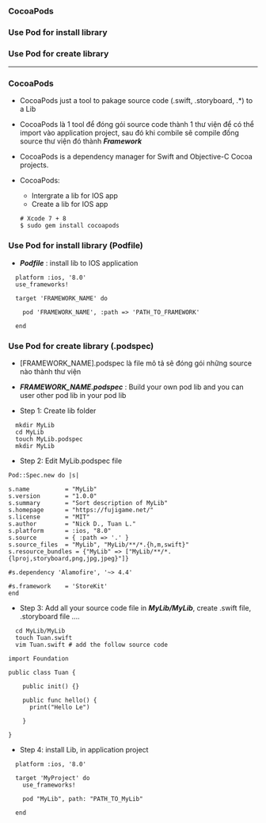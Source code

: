 ### CocoaPods
### Use Pod for install library
### Use Pod for create library

------------------

### CocoaPods
- CocoaPods just a tool to pakage source code (.swift, .storyboard, .*) to a Lib
- CocoaPods là 1 tool để đóng gói source code thành 1 thư viện để có thể import vào application project, sau đó khi combile sẽ compile đống source thư viện đó thành ***Framework***
- CocoaPods is a dependency manager for Swift and Objective-C Cocoa projects.
- CocoaPods:
  - Intergrate a lib for IOS app
  - Create a lib for IOS app

  ```
  # Xcode 7 + 8
  $ sudo gem install cocoapods
  ```
### Use Pod for install library (Podfile)
  - ***Podfile*** : install lib to IOS application 
  
  ```
    platform :ios, '8.0'
    use_frameworks!

    target 'FRAMEWORK_NAME' do

      pod 'FRAMEWORK_NAME', :path => 'PATH_TO_FRAMEWORK'

    end
  ```

### Use Pod for create library (.podspec)
  - [FRAMEWORK_NAME].podspec là file mô tả sẽ đóng gói những source nào thành thư viện
  - ***FRAMEWORK_NAME.podspec*** : Build your own pod lib and you can user other pod lib in your pod lib
  
  - Step 1: Create lib folder
  ```
    mkdir MyLib
    cd MyLib
    touch MyLib.podspec
    mkdir MyLib
  ```
  
  - Step 2: Edit MyLib.podspec file
  ```
Pod::Spec.new do |s|

  s.name          = "MyLib"
  s.version       = "1.0.0"
  s.summary       = "Sort description of MyLib"
  s.homepage      = "https://fujigame.net/"
  s.license       = "MIT"
  s.author        = "Nick D., Tuan L."
  s.platform      = :ios, "8.0"
  s.source        = { :path => '.' }
  s.source_files  = "MyLib", "MyLib/**/*.{h,m,swift}"
  s.resource_bundles = {"MyLib" => ["MyLib/**/*.{lproj,storyboard,png,jpg,jpeg}"]}

  #s.dependency 'Alamofire', '~> 4.4'

  #s.framework    = 'StoreKit'
end
  ```
  
  - Step 3: Add all your source code file in ***MyLib/MyLib***, create .swift file, .storyboard file ....
  
  ```
    cd MyLib/MyLib
    touch Tuan.swift
    vim Tuan.swift # add the follow source code
  ```
  
  ```
  import Foundation

  public class Tuan {

      public init() {}

      public func hello() {
        print("Hello Le")

      }

  }
  ```
  
  - Step 4: install Lib, in application project
  
  ```
    platform :ios, '8.0'

    target 'MyProject' do
      use_frameworks!

      pod "MyLib", path: "PATH_TO_MyLib"

    end
  ```
  
  
